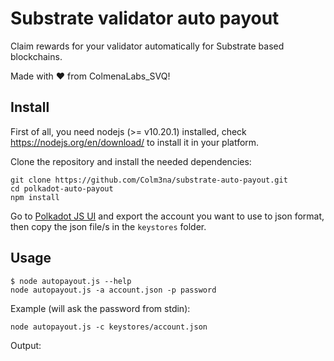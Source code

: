 # Substrate validator auto payout

Claim rewards for your validator automatically for Substrate based blockchains.

Made with ❤️ from ColmenaLabs_SVQ!

## Install

First of all, you need nodejs (>= v10.20.1) installed, check https://nodejs.org/en/download/ to install it in your platform.

Clone the repository and install the needed dependencies:

```
git clone https://github.com/Colm3na/substrate-auto-payout.git
cd polkadot-auto-payout
npm install
```

Go to [Polkadot JS UI](https://polkadot.js.org/apps/#/accounts) and export the account you want to use to json format, then copy the json file/s in the `keystores` folder.

## Usage

```
$ node autopayout.js --help
node autopayout.js -a account.json -p password
```

Example (will ask the password from stdin):

```
node autopayout.js -c keystores/account.json
```

Output:

```

```
